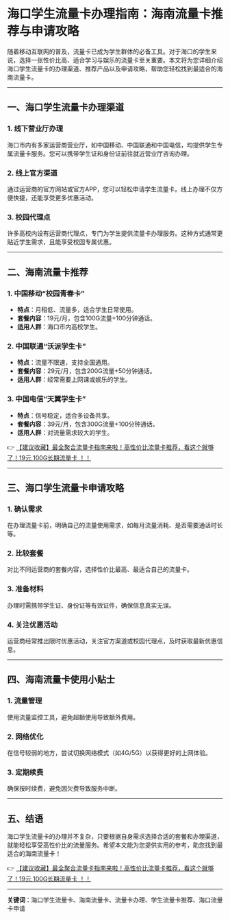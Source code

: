 # 海口学生流量卡办理指南：海南流量卡推荐与申请攻略

随着移动互联网的普及，流量卡已成为学生群体的必备工具。对于海口的学生来说，选择一张性价比高、适合学习与娱乐的流量卡至关重要。本文将为您详细介绍海口学生流量卡的办理渠道、推荐产品以及申请攻略，帮助您轻松找到最适合的海南流量卡。

---

## 一、海口学生流量卡办理渠道

### 1. 线下营业厅办理
海口市内有多家运营商营业厅，如中国移动、中国联通和中国电信，均提供学生专属流量卡服务。您可以携带学生证和身份证前往就近营业厅咨询办理。

### 2. 线上官方渠道
通过运营商的官方网站或官方APP，您可以轻松申请学生流量卡。线上办理不仅方便快捷，还能享受更多优惠活动。

### 3. 校园代理点
许多高校内设有运营商代理点，专门为学生提供流量卡办理服务。这种方式通常更贴近学生需求，且能享受校园专属优惠。

---

## 二、海南流量卡推荐

### 1. 中国移动“校园青春卡”
- **特点**：月租低、流量多，适合学生日常使用。
- **套餐内容**：19元/月，包含100G流量+100分钟通话。
- **适用人群**：海口市内高校学生。

### 2. 中国联通“沃派学生卡”
- **特点**：流量不限速，支持全国通用。
- **套餐内容**：29元/月，包含200G流量+50分钟通话。
- **适用人群**：经常需要上网课或娱乐的学生。

### 3. 中国电信“天翼学生卡”
- **特点**：信号稳定，适合多设备共享。
- **套餐内容**：39元/月，包含300G流量+100分钟通话。
- **适用人群**：对流量需求较大的学生。

👉 [【建议收藏】最全聚合流量卡指南来啦！高性价比流量卡推荐，看这个就够了！19元 100G长期流量卡 ！！](https://bit.ly/Liuliangka)

---

## 三、海口学生流量卡申请攻略

### 1. 确认需求
在办理流量卡前，明确自己的流量使用需求，如每月流量消耗、是否需要通话时长等。

### 2. 比较套餐
对比不同运营商的套餐内容，选择性价比最高、最适合自己的流量卡。

### 3. 准备材料
办理时需携带学生证、身份证等有效证件，确保信息真实无误。

### 4. 关注优惠活动
运营商经常推出限时优惠活动，关注官方渠道或校园代理点，及时获取最新优惠信息。

---

## 四、海南流量卡使用小贴士

### 1. 流量管理
使用流量监控工具，避免超额使用导致额外费用。

### 2. 网络优化
在信号较弱的地方，尝试切换网络模式（如4G/5G）以获得更好的上网体验。

### 3. 定期续费
确保按时续费，避免因欠费导致服务中断。

---

## 五、结语

海口学生流量卡的办理并不复杂，只要根据自身需求选择合适的套餐和办理渠道，就能轻松享受高性价比的流量服务。希望本文能为您提供实用的参考，助您找到最适合的海南流量卡！

👉 [【建议收藏】最全聚合流量卡指南来啦！高性价比流量卡推荐，看这个就够了！19元 100G长期流量卡 ！！](https://bit.ly/Liuliangka)

---

**关键词**：海口学生流量卡、海南流量卡、流量卡办理、学生流量卡推荐、海口流量卡申请